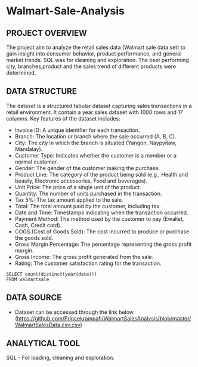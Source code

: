 # Walmart-Sale-Analysis

## PROJECT OVERVIEW
The project aim to analyze the retail sales data (Walmart sale data set) to gain insight into consumer behavior, product performance, and general market trends. SQL was for cleaning and exploration. The best performing city, branches,product and the sales trend of different products were determined. 

## DATA STRUCTURE
The dataset is a  structured tabular dataset capturing sales transactions in a retail environment. It contain a year sales dataset with 1000 rows and 17 columns. Key features of the dataset includes:

- Invoice ID: A unique identifier for each transaction.
- Branch: The location or branch where the sale occurred (A, B, C).
- City: The city in which the branch is situated (Yangon, Naypyitaw, Mandalay).
- Customer Type: Indicates whether the customer is a member or a normal customer.
- Gender: The gender of the customer making the purchase.
- Product Line: The category of the product being sold (e.g., Health and beauty, Electronic accessories, Food and beverages).
- Unit Price: The price of a single unit of the product.
- Quantity: The number of units purchased in the transaction.
- Tax 5%: The tax amount applied to the sale.
- Total: The total amount paid by the customer, including tax.
- Date and Time: Timestamps indicating when the transaction occurred.
- Payment Method: The method used by the customer to pay (Ewallet, Cash, Credit card).
- COGS (Cost of Goods Sold): The cost incurred to produce or purchase the goods sold.
- Gross Margin Percentage: The percentage representing the gross profit margin.
- Gross Income: The gross profit generated from the sale.
- Rating: The customer satisfaction rating for the transaction.



```
SELECT count(distinct(year(date))) 
FROM walmartsale
```

## DATA SOURCE
- Dataset can be accessed through the link below (https://github.com/Princekrampah/WalmartSalesAnalysis/blob/master/WalmartSalesData.csv.csv)
  
## ANALYTICAL TOOL
SQL - For loading, cleaning and exploration.




